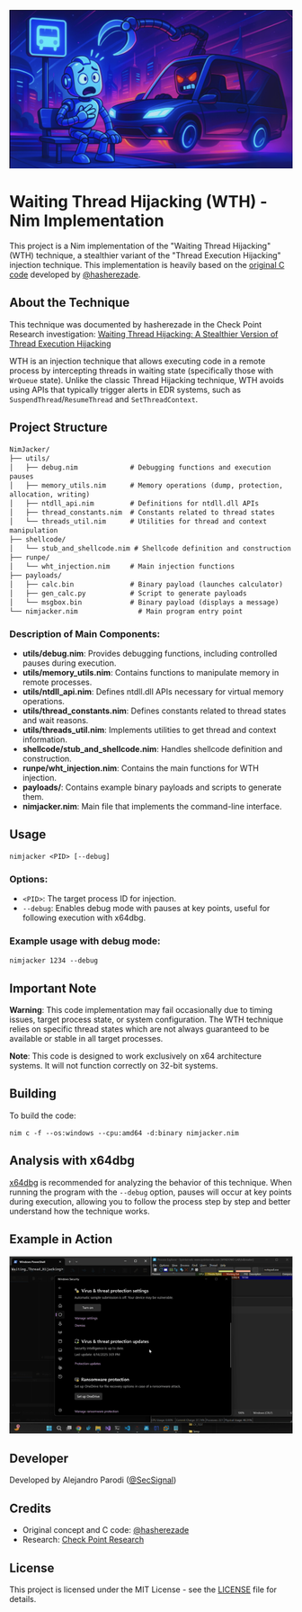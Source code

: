 ![NimJacker - Waiting Thread Hijacking in Nim](docs/banner.png)

# Waiting Thread Hijacking (WTH) - Nim Implementation

This project is a Nim implementation of the "Waiting Thread Hijacking" (WTH) technique, a stealthier variant of the "Thread Execution Hijacking" injection technique. This implementation is heavily based on the [original C code](https://github.com/hasherezade/waiting_thread_hijacking) developed by [@hasherezade](https://twitter.com/hasherezade).

## About the Technique

This technique was documented by hasherezade in the Check Point Research investigation:
[Waiting Thread Hijacking: A Stealthier Version of Thread Execution Hijacking](https://research.checkpoint.com/2025/waiting-thread-hijacking/)

WTH is an injection technique that allows executing code in a remote process by intercepting threads in waiting state (specifically those with `WrQueue` state). Unlike the classic Thread Hijacking technique, WTH avoids using APIs that typically trigger alerts in EDR systems, such as `SuspendThread`/`ResumeThread` and `SetThreadContext`.

## Project Structure

```
NimJacker/
├── utils/
│   ├── debug.nim             # Debugging functions and execution pauses
│   ├── memory_utils.nim      # Memory operations (dump, protection, allocation, writing)
│   ├── ntdll_api.nim         # Definitions for ntdll.dll APIs
│   ├── thread_constants.nim  # Constants related to thread states
│   └── threads_util.nim      # Utilities for thread and context manipulation
├── shellcode/
│   └── stub_and_shellcode.nim # Shellcode definition and construction
├── runpe/
│   └── wht_injection.nim     # Main injection functions
├── payloads/
│   ├── calc.bin              # Binary payload (launches calculator)
│   ├── gen_calc.py           # Script to generate payloads
│   └── msgbox.bin            # Binary payload (displays a message)
└── nimjacker.nim               # Main program entry point
```

### Description of Main Components:

- **utils/debug.nim**: Provides debugging functions, including controlled pauses during execution.
- **utils/memory_utils.nim**: Contains functions to manipulate memory in remote processes.
- **utils/ntdll_api.nim**: Defines ntdll.dll APIs necessary for virtual memory operations.
- **utils/thread_constants.nim**: Defines constants related to thread states and wait reasons.
- **utils/threads_util.nim**: Implements utilities to get thread and context information.
- **shellcode/stub_and_shellcode.nim**: Handles shellcode definition and construction.
- **runpe/wht_injection.nim**: Contains the main functions for WTH injection.
- **payloads/**: Contains example binary payloads and scripts to generate them.
- **nimjacker.nim**: Main file that implements the command-line interface.

## Usage

```
nimjacker <PID> [--debug]
```

### Options:
- `<PID>`: The target process ID for injection.
- `--debug`: Enables debug mode with pauses at key points, useful for following execution with x64dbg.

### Example usage with debug mode:

```
nimjacker 1234 --debug
```

## Important Note

**Warning**: This code implementation may fail occasionally due to timing issues, target process state, or system configuration. The WTH technique relies on specific thread states which are not always guaranteed to be available or stable in all target processes.

**Note**: This code is designed to work exclusively on x64 architecture systems. It will not function correctly on 32-bit systems.

## Building

To build the code:

```
nim c -f --os:windows --cpu:amd64 -d:binary nimjacker.nim
```

## Analysis with x64dbg

[x64dbg](https://x64dbg.com) is recommended for analyzing the behavior of this technique. When running the program with the `--debug` option, pauses will occur at key points during execution, allowing you to follow the process step by step and better understand how the technique works.

## Example in Action

![Demo of Waiting Thread Hijacking](docs/poc.gif)

## Developer

Developed by Alejandro Parodi ([@SecSignal](https://twitter.com/SecSignal))

## Credits

- Original concept and C code: [@hasherezade](https://twitter.com/hasherezade)
- Research: [Check Point Research](https://research.checkpoint.com)

## License

This project is licensed under the MIT License - see the [LICENSE](LICENSE) file for details.